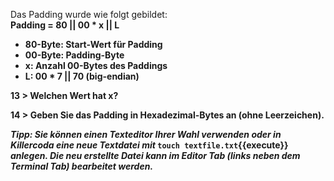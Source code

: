 Das Padding wurde wie folgt gebildet:<br>
<strong>Padding = 80 || 00 * x || L<strong>
- 80-Byte: Start-Wert für Padding
- 00-Byte: Padding-Byte
- x: Anzahl 00-Bytes des Paddings
- L: 00 * 7 || 70 (big-endian)

13 > Welchen Wert hat x?

14 > Geben Sie das Padding in Hexadezimal-Bytes an (ohne Leerzeichen).

<i>Tipp: Sie können einen Texteditor Ihrer Wahl verwenden oder in Killercoda eine neue Textdatei mit </i> `touch textfile.txt`{{execute}} <i>anlegen. 
Die neu erstellte Datei kann im Editor Tab (links neben dem Terminal Tab) bearbeitet werden.</i>